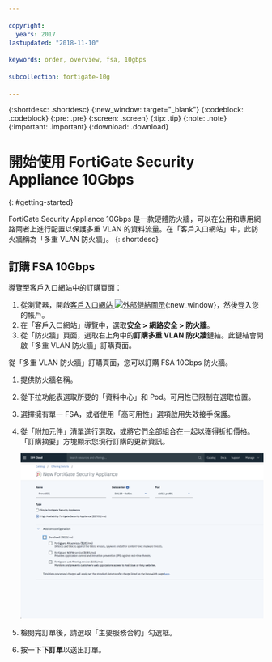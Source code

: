 ```yaml
---

copyright:
  years: 2017
lastupdated: "2018-11-10"

keywords: order, overview, fsa, 10gbps

subcollection: fortigate-10g

---
```


{:shortdesc: .shortdesc}
{:new_window: target="_blank"}
{:codeblock: .codeblock}
{:pre: .pre}
{:screen: .screen}
{:tip: .tip}
{:note: .note}
{:important: .important}
{:download: .download}

# 開始使用 FortiGate Security Appliance 10Gbps
{: #getting-started}

FortiGate Security Appliance 10Gbps 是一款硬體防火牆，可以在公用和專用網路兩者上進行配置以保護多重 VLAN 的資料流量。在「客戶入口網站」中，此防火牆稱為「多重 VLAN 防火牆」。
{: shortdesc}

## 訂購 FSA 10Gbps

導覽至客戶入口網站中的訂購頁面：

1. 從瀏覽器，開啟[客戶入口網站 ![外部鏈結圖示](../../icons/launch-glyph.svg "外部鏈結圖示")](https://control.softlayer.com/){:new_window}，然後登入您的帳戶。
2. 在「客戶入口網站」導覽中，選取**安全 > 網路安全 > 防火牆**。
3. 從「防火牆」頁面，選取右上角中的**訂購多重 VLAN 防火牆**鏈結。此鏈結會開啟「多重 VLAN 防火牆」訂購頁面。

從「多重 VLAN 防火牆」訂購頁面，您可以訂購 FSA 10Gbps 防火牆。

1. 提供防火牆名稱。
2. 從下拉功能表選取所要的「資料中心」和 Pod。可用性已限制在選取位置。
3. 選擇擁有單一 FSA，或者使用「高可用性」選項啟用失效接手保護。

4. 從「附加元件」清單進行選取，或將它們全部組合在一起以獲得折扣價格。「訂購摘要」方塊顯示您現行訂購的更新資訊。

	<img src="images/ordering.png" alt="圖片" style="width: 600px;"/>

5. 檢閱完訂單後，請選取「主要服務合約」勾選框。
6. 按一下**下訂單**以送出訂單。

